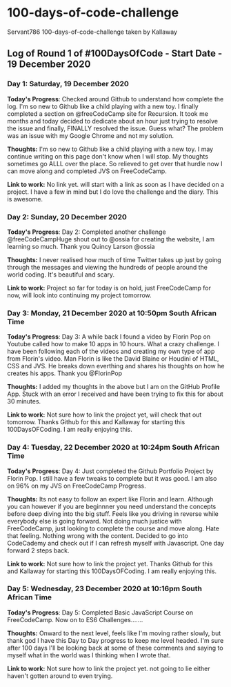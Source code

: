 # 100-days-of-code-challenge
Servant786 100-days-of-code-challenge taken by Kallaway

## Log of Round 1 of #100DaysOfCode - Start Date - 19 December 2020

### Day 1: Saturday, 19 December 2020

**Today's Progress**: Checked around Github to understand how complete the log. I'm so new to Github like a child playing with a new toy.
I finally completed a section on @freeCodeCamp site for Recursion. It took me months and today decided to dedicate about an hour just trying to resolve the issue and finally, FINALLY resolved the issue. Guess what? The problem was an issue with my Google Chrome and not my solution.

**Thoughts:** I'm so new to Github like a child playing with a new toy. I may continue writing on this page don't know when I will stop. 
My thoughts sometimes go ALLL over the place. So relieved to get over that hurdle now I can move along and completed JVS on FreeCodeCamp.

**Link to work:** No link yet. will start with a link as soon as I have decided on a project. I have a few in mind but I do love the challenge and the diary. 
This is awesome. 

### Day 2: Sunday, 20 December 2020

**Today's Progress**: Day 2: Completed another challenge @freeCodeCampHuge shout out to @ossia for creating the website, I am learning so much. Thank you Quincy Larson 
@ossia

**Thoughts:** I never realised how much of time Twitter takes up just by going through the messages and viewing the hundreds of people around the world coding. 
It's beautiful and scary.

**Link to work:** Project so far for today is on hold, just FreeCodeCamp for now, will look into continuing my project tomorrow.

### Day 3: Monday, 21 December 2020 at 10:50pm South African Time

**Today's Progress**: Day 3: A while back I found a video by Florin Pop on Youtube called how to make 10 apps in 10 hours. What a crazy challenge. I have been following each of the videos and creating my own type of app from Florin's video. Man Florin is like the David Blaine or Houdini of HTML, CSS and JVS. He breaks down everthing and shares his thoughts on how he creates his apps. Thank you @FlorinPop

**Thoughts:** I added my thoughts in the above but I am on the GitHub Profile App. Stuck with an error I received and have been trying to fix this for about 30 minutes.

**Link to work:** Not sure how to link the project yet, will check that out tomorrow. Thanks Github for this and Kallaway for starting this 100DaysOFCoding. I am really enjoying this.

### Day 4: Tuesday, 22 December 2020 at 10:24pm South African Time

**Today's Progress**: Day 4: Just completed the Github Portfolio Project by Florin Pop. I still have a few tweaks to complete but it was good. I am also on 96% on my JVS on FreeCodeCamp Progress. 

**Thoughts:** Its not easy to follow an expert like Florin and learn. Although you can however if you are beginnner you need understand the concepts before deep diving into the big stuff. Feels like you driving in reverse while everybody else is going forward. Not doing much justice with FreeCodeCamp, just looking to complete the course and move along. Hate that feeling. Nothing wrong with the content. Decided to go into CodeCademy and check out if I can refresh myself with Javascript. One day forward 2 steps back.

**Link to work:** Not sure how to link the project yet. Thanks Github for this and Kallaway for starting this 100DaysOFCoding. I am really enjoying this.

### Day 5: Wednesday, 23 December 2020 at 10:16pm South African Time

**Today's Progress**: Day 5: Completed Basic JavaScript Course on FreeCodeCamp. Now on to ES6 Challenges.......

**Thoughts:** Onward to the next level, feels like I'm moving rather slowly, but thank god I have this Day to Day progress to keep me level headed. I'm sure after 100 days I'll be looking back at some of these comments and saying to myself what in the world was I thinking when I wrote that.

**Link to work:** Not sure how to link the project yet. not going to lie either haven't gotten around to even trying.

